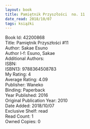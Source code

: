 ```yaml
---
layout: book
title: Pamiętnik Przyszłości  no. 11
date_read: 2018/10/07
tags: książki
---
```


Book Id: 42200868<br />
Title: Pamiętnik Przyszłości #11<br />
Author: Sakae Esuno<br />
Author l-f: Esuno, Sakae<br />
Additional Authors: <br />
ISBN: <br />
ISBN13: 9788364508783<br />
My Rating: 4<br />
Average Rating: 4.09<br />
Publisher: Waneko<br />
Binding: Paperback<br />
Year Published: 2016<br />
Original Publication Year: 2010<br />
Date Added: 2018/10/07<br />
Exclusive Shelf: read<br />
Read Count: 1<br />
Owned Copies: 0<br />


